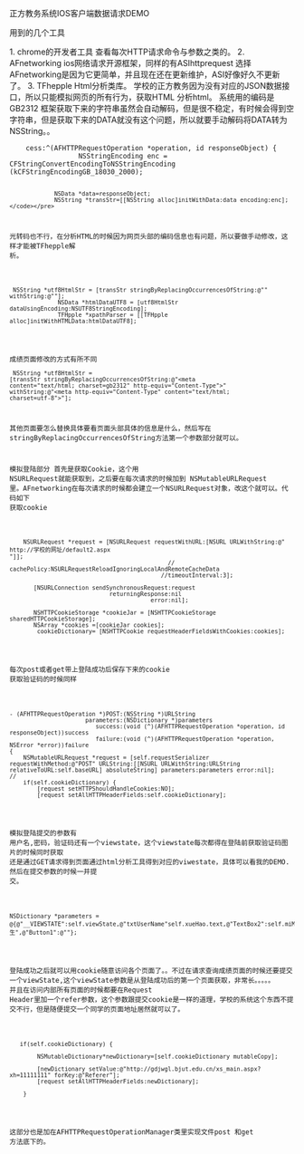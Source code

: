 
正方教务系统IOS客户端数据请求DEMO

用到的几个工具
 <p>
1. chrome的开发者工具   查看每次HTTP请求命令与参数之类的。
2. AFnetworking    ios网络请求开源框架，同样的有ASIhttprequest 选择AFnetworking是因为它更简单，并且现在还在更新维护，ASI好像好久不更新了。
3. TFhepple    Html分析类库。
学校的正方教务因为没有对应的JSON数据接口，所以只能模拟网页的所有行为，获取HTML 分析html。
系统用的编码是GB2312 框架获取下来的字符串虽然会自动解码，但是很不稳定，有时候会得到空字符串，但是获取下来的DATA就没有这个问题，所以就要手动解码将DATA转为NSString。。
 </p>
 <pre><code>    cess:^(AFHTTPRequestOperation *operation, id responseObject) {
                 NSStringEncoding enc = CFStringConvertEncodingToNSStringEncoding (kCFStringEncodingGB_18030_2000);
                 
                 NSData *data=responseObject;
                 NSString *transStr=[[NSString alloc]initWithData:data encoding:enc];</code></pre>
光转码也不行，在分析HTML的时候因为网页头部的编码信息也有问题，所以要做手动修改，这样才能被TFhepple解
析。
<pre><code> 
 NSString *utf8HtmlStr = [transStr stringByReplacingOccurrencesOfString:@"<meta http-equiv=\"Content-Type\" content=\"text/html; charset=gb2312\">" withString:@"<meta http-equiv=\"Content-Type\" content=\"text/html; charset=utf-8\">"];
              NSData *htmlDataUTF8 = [utf8HtmlStr dataUsingEncoding:NSUTF8StringEncoding];
              TFHpple *xpathParser = [[TFHpple alloc]initWithHTMLData:htmlDataUTF8];</code></pre> 
成绩页面修改的方式有所不同
        <pre><code>  NSString *utf8HtmlStr = [transStr stringByReplacingOccurrencesOfString:@"<meta content=\"text/html; charset=gb2312\" http-equiv=\"Content-Type\">" withString:@"<meta http-equiv=\"Content-Type\" content=\"text/html; charset=utf-8\">"];</code></pre>

其他页面要怎么替换具体要看页面头部具体的信息是什么，然后写在 stringByReplacingOccurrencesOfString方法第一个参数部分就可以。

模拟登陆部分
首先是获取Cookie，这个用 NSURLRequest就能获取到，之后要在每次请求的时候加到 NSMutableURLRequest 里。AFnetworking在每次请求的时候都会建立一个NSURLRequest对象，改这个就可以。代码如下
获取cookie
<pre><code> 
    NSURLRequest *request = [NSURLRequest requestWithURL:[NSURL URLWithString:@"
http://学校的网址/default2.aspx
"]];
                                              //  cachePolicy:NSURLRequestReloadIgnoringLocalAndRemoteCacheData
                                            //timeoutInterval:3];
       
       [NSURLConnection sendSynchronousRequest:request
                             returningResponse:nil
                                         error:nil];
       
       NSHTTPCookieStorage *cookieJar = [NSHTTPCookieStorage sharedHTTPCookieStorage];
       NSArray *cookies =[cookieJar cookies];
       _cookieDictionary= [NSHTTPCookie requestHeaderFieldsWithCookies:cookies];
</code></pre> 
每次post或者get带上登陆成功后保存下来的cookie 获取验证码的时候同样
<pre><code> 
- (AFHTTPRequestOperation *)POST:(NSString *)URLString
                      parameters:(NSDictionary *)parameters
                         success:(void (^)(AFHTTPRequestOperation *operation, id responseObject))success
                         failure:(void (^)(AFHTTPRequestOperation *operation, NSError *error))failure
{
    NSMutableURLRequest *request = [self.requestSerializer requestWithMethod:@"POST" URLString:[[NSURL URLWithString:URLString relativeToURL:self.baseURL] absoluteString] parameters:parameters error:nil];
//
    if(self.cookieDictionary) {
        [request setHTTPShouldHandleCookies:NO];
        [request setAllHTTPHeaderFields:self.cookieDictionary];
</code></pre> 


模拟登陆提交的参数有 用户名,密码，验证码还有一个viewstate，这个viewstate每次都得在登陆前获取验证码图片的时候同时获取 还是通过GET请求得到页面通过html分析工具得到对应的viwestate，具体可以看我的DEMO.然后在提交参数的时候一并提
交。
<pre><code> 
NSDictionary *parameters = @{@"__VIEWSTATE":self.viewState,@"txtUserName"self.xueHao.text,@"TextBox2":self.miMa.text,@"txtSecretCode":self.yanZhengMa.text,@"RadioButtonList1":@"学生",@"Button1":@""};
</code></pre> 
登陆成功之后就可以用cookie随意访问各个页面了。。不过在请求查询成绩页面的时候还要提交一个viewState,这个viewState参数是从登陆成功后的第一个页面获取，非常长。。。。。
并且在访问内部所有页面的时候都要在Request Header里加一个refer参数，这个参数跟提交cookie是一样的道理，学校的系统这个东西不提交不行，但是随便提交一个同学的页面地址居然就可以了。
<pre><code> 
   if(self.cookieDictionary) {
        
        NSMutableDictionary*newDictionary=[self.cookieDictionary mutableCopy];
        
        [newDictionary setValue:@"http://gdjwgl.bjut.edu.cn/xs_main.aspx?xh=11111111" forKey:@"Referer"];
        [request setAllHTTPHeaderFields:newDictionary];
        
    }
</code></pre> 

这部分也是加在AFHTTPRequestOperationManager类里实现文件post 和get 方法底下的。
